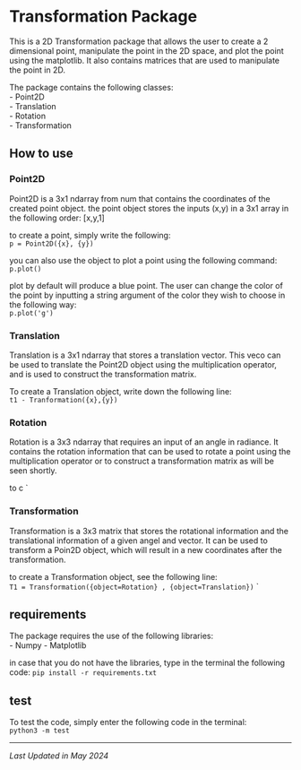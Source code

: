 # Transformation Package

This is a 2D Transformation package that allows the user to create a 2 dimensional point, manipulate the point in the 2D space, and plot the point using the matplotlib. It also contains matrices that are used to manipulate the point in 2D. 

The package contains the following classes:  
    - Point2D  
    - Translation  
    - Rotation  
    - Transformation  


## How to use

### Point2D

Point2D is a 3x1 ndarray from num that contains the coordinates of the created point object. the point object stores the inputs (x,y) in a 3x1 array in the following order: [x,y,1]  

to create a point, simply write the following:  
`p = Point2D({x}, {y})`

you can also use the object to plot a point using the following command:  
`p.plot()`

plot by default will produce a blue point. The user can change the color of the point by inputting a string argument of the color they wish to choose in the following way:  
`p.plot('g')`


### Translation

Translation is a 3x1 ndarray that stores a translation vector. This veco can be used to translate the Point2D object using the multiplication operator, and is used to construct the transformation matrix.  

To create a Translation object, write down the following line:  
`t1 - Tranformation({x},{y})`


### Rotation

Rotation is a 3x3 ndarray that requires an input of an angle in radiance. It contains the rotation information that can be used to rotate a point using the multiplication operator or to construct a transformation matrix as will be seen shortly.  

to c
`
### Transformation
Transformation is a 3x3 matrix that stores the rotational information and the translational information of a given angel and vector. It can be used to transform a Poin2D object, which will result in a new coordinates after the transformation.

to create a Transformation object, see the following line:  
`T1 = Transformation({object=Rotation} , {object=Translation})`
`
## requirements  
The package requires the use of the following libraries:  
    - Numpy
    - Matplotlib

in case that you do not have the libraries, type in the terminal the following code:
`pip install -r requirements.txt`

## test

To test the code, simply enter the following code in the terminal:  
`python3 -m test`

---
*Last Updated in May 2024*